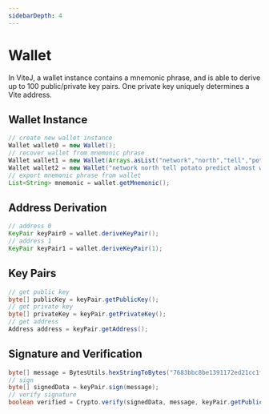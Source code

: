 ```yaml
---
sidebarDepth: 4
---
```


# Wallet

In ViteJ, a wallet instance contains a mnemonic phrase, and is able to derive up to 100 public/private key pairs. One private key uniquely determines a Vite address.

## Wallet Instance
```java
// create new wallet instance
Wallet wallet0 = new Wallet();
// recover wallet from mnemonic phrase
Wallet wallet1 = new Wallet(Arrays.asList("network","north","tell","potato","predict","almost","wonder","spirit","wheel","smile","disease","bonus","round","flock","pole","review","music","oven","clarify","exclude","loyal","episode","image","notable"));
Wallet wallet2 = new Wallet("network north tell potato predict almost wonder spirit wheel smile disease bonus round flock pole review music oven clarify exclude loyal episode image notable");
// export mnemonic phrase from wallet
List<String> mnemonic = wallet.getMnemonic();
```
## Address Derivation
```java
// address 0
KeyPair keyPair0 = wallet.deriveKeyPair();
// address 1
KeyPair keyPair1 = wallet.deriveKeyPair(1);
```

## Key Pairs
```java
// get public key
byte[] publicKey = keyPair.getPublicKey();
// get private key
byte[] privateKey = keyPair.getPrivateKey();
// get address
Address address = keyPair.getAddress();
```

## Signature and Verification
```java
byte[] message = BytesUtils.hexStringToBytes("7683bbc8be1391172ed21cc1fe0843ac3b1311109aa329601b73f717e6a93b53");
// sign
byte[] signedData = keyPair.sign(message);
// verify signature
boolean verified = Crypto.verify(signedData, message, keyPair.getPublicKey());
```




